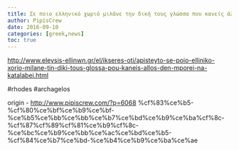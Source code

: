 ```yaml
---
title: Σε ποιο ελληνικό χωριό μιλάνε την δική τους γλώσσα που κανείς άλλος δεν μπορεί να καταλάβει
author: PipisCrew
date: 2016-09-10
categories: [greek,news]
toc: true
---
```


http://www.eleysis-ellinwn.gr/el/ikseres-oti/apisteyto-se-poio-elliniko-xorio-milane-tin-diki-tous-glossa-pou-kaneis-allos-den-mporei-na-katalabei.html

#rhodes #archagelos

origin - http://www.pipiscrew.com/?p=6068 %cf%83%ce%b5-%cf%80%ce%bf%ce%b9%ce%bf-%ce%b5%ce%bb%ce%bb%ce%b7%ce%bd%ce%b9%ce%ba%cf%8c-%cf%87%cf%89%cf%81%ce%b9%cf%8c-%ce%bc%ce%b9%ce%bb%ce%ac%ce%bd%ce%b5-%cf%84%ce%b7%ce%bd-%ce%b4%ce%b9%ce%ba%ce%ae